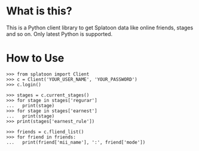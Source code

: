 # What is this?

This is a Python client library to get Splatoon data like online friends, stages and so on.
Only latest Python is supported.


# How to Use

```
>>> from splatoon import Client
>>> c = Client('YOUR_USER_NAME', 'YOUR_PASSWORD')
>>> c.login()

>>> stages = c.current_stages()
>>> for stage in stages['regurar']
...   print(stage)
>>> for stage in stages['earnest']
...   print(stage)
>>> print(stages['earnest_rule'])

>>> friends = c.fliend_list()
>>> for friend in friends:
...   print(friend['mii_name'], ':', friend['mode'])
```
